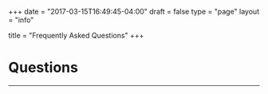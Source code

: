 +++
date = "2017-03-15T16:49:45-04:00"
draft = false
type = "page"
layout = "info"

title = "Frequently Asked Questions"
+++

# Questions
------
